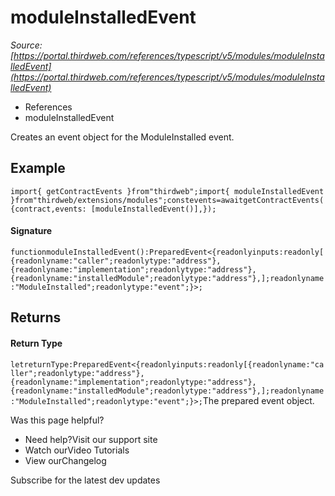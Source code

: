 # moduleInstalledEvent

*Source: [https://portal.thirdweb.com/references/typescript/v5/modules/moduleInstalledEvent](https://portal.thirdweb.com/references/typescript/v5/modules/moduleInstalledEvent)*

* References
* moduleInstalledEvent

Creates an event object for the ModuleInstalled event.

## Example

`import{ getContractEvents }from"thirdweb";import{ moduleInstalledEvent }from"thirdweb/extensions/modules";constevents=awaitgetContractEvents({contract,events: [moduleInstalledEvent()],});`
#### Signature

`functionmoduleInstalledEvent():PreparedEvent<{readonlyinputs:readonly[{readonlyname:"caller";readonlytype:"address"},{readonlyname:"implementation";readonlytype:"address"},{readonlyname:"installedModule";readonlytype:"address"},];readonlyname:"ModuleInstalled";readonlytype:"event";}>;`
## Returns

#### Return Type

`letreturnType:PreparedEvent<{readonlyinputs:readonly[{readonlyname:"caller";readonlytype:"address"},{readonlyname:"implementation";readonlytype:"address"},{readonlyname:"installedModule";readonlytype:"address"},];readonlyname:"ModuleInstalled";readonlytype:"event";}>;`The prepared event object.

Was this page helpful?

* Need help?Visit our support site
* Watch ourVideo Tutorials
* View ourChangelog

Subscribe for the latest dev updates

